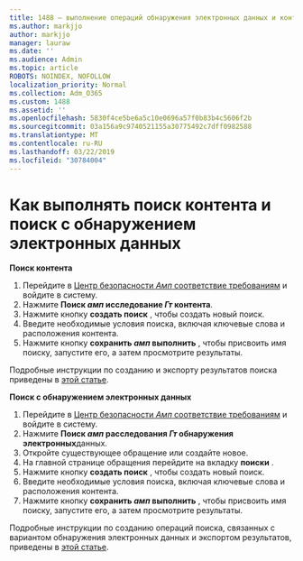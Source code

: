```yaml
---
title: 1488 — выполнение операций обнаружения электронных данных и контента
ms.author: markjjo
author: markjjo
manager: lauraw
ms.date: ''
ms.audience: Admin
ms.topic: article
ROBOTS: NOINDEX, NOFOLLOW
localization_priority: Normal
ms.collection: Adm_O365
ms.custom: 1488
ms.assetid: ''
ms.openlocfilehash: 5830f4ce5be6a5c10e0696a57f0b83b4c5606f2b
ms.sourcegitcommit: 03a156a9c9740521155a30775492c7dff0982588
ms.translationtype: MT
ms.contentlocale: ru-RU
ms.lasthandoff: 03/22/2019
ms.locfileid: "30784004"
---
```

# <a name="how-to-perform-content-searches-and-ediscovery-searches"></a>Как выполнять поиск контента и поиск с обнаружением электронных данных

**Поиск контента**

1. Перейдите в [Центр безопасности _Амп_ соответствие требованиям](https://protection.office.com) и войдите в систему.
2. Нажмите **Поиск _амп_ исследование _Гт_ контента**.
3. Нажмите кнопку **создать поиск** , чтобы создать новый поиск.
4. Введите необходимые условия поиска, включая ключевые слова и расположения контента.  
5. Нажмите кнопку **сохранить _амп_ выполнить** , чтобы присвоить имя поиску, запустите его, а затем просмотрите результаты. 
 
Подробные инструкции по созданию и экспорту результатов поиска приведены в [этой статье](https://docs.microsoft.com/office365/securitycompliance/content-search).

**Поиск с обнаружением электронных данных**

1. Перейдите в [Центр безопасности _Амп_ соответствие требованиям](https://protection.office.com) и войдите в систему.
2. Нажмите **Поиск _амп_ расследования _Гт_ обнаружения электронных**данных.
3. Откройте существующее обращение или создайте новое.
4. На главной странице обращения перейдите на вкладку **поиски** .  
5. Нажмите кнопку **создать поиск** , чтобы создать новый поиск.
6. Введите необходимые условия поиска, включая ключевые слова и расположения контента.  
7. Нажмите кнопку **сохранить _амп_ выполнить** , чтобы присвоить имя поиску, запустите его, а затем просмотрите результаты.

Подробные инструкции по созданию операций поиска, связанных с вариантом обнаружения электронных данных и экспортом результатов, приведены в [этой статье](https://docs.microsoft.com/office365/securitycompliance/ediscovery-cases).